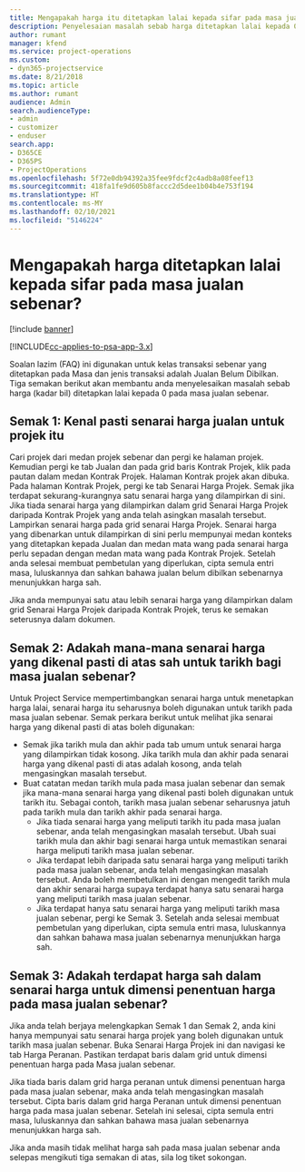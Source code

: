 ```yaml
---
title: Mengapakah harga itu ditetapkan lalai kepada sifar pada masa jualan sebenar?
description: Penyelesaian masalah sebab harga ditetapkan lalai kepada 0 pada masa jualan sebenar.
author: rumant
manager: kfend
ms.service: project-operations
ms.custom:
- dyn365-projectservice
ms.date: 8/21/2018
ms.topic: article
ms.author: rumant
audience: Admin
search.audienceType:
- admin
- customizer
- enduser
search.app:
- D365CE
- D365PS
- ProjectOperations
ms.openlocfilehash: 5f72e0db94392a35fee9fdcf2c4adb8a08feef13
ms.sourcegitcommit: 418fa1fe9d605b8faccc2d5dee1b04b4e753f194
ms.translationtype: HT
ms.contentlocale: ms-MY
ms.lasthandoff: 02/10/2021
ms.locfileid: "5146224"
---
```

# <a name="why-is-price-defaulting-to-zero-on-time-sales-actuals"></a>Mengapakah harga ditetapkan lalai kepada sifar pada masa jualan sebenar?

[!include [banner](../includes/psa-now-project-operations.md)]

[!INCLUDE[cc-applies-to-psa-app-3.x](../includes/cc-applies-to-psa-app-3x.md)]

Soalan lazim (FAQ) ini digunakan untuk kelas transaksi sebenar yang ditetapkan pada Masa dan jenis transaksi adalah Jualan Belum Dibilkan. Tiga semakan berikut akan membantu anda menyelesaikan masalah sebab harga (kadar bil) ditetapkan lalai kepada 0 pada masa jualan sebenar.

## <a name="check-1-identify-the-sales-price-list-for-the-project"></a>Semak 1: Kenal pasti senarai harga jualan untuk projek itu

Cari projek dari medan projek sebenar dan pergi ke halaman projek. Kemudian pergi ke tab Jualan dan pada grid baris Kontrak Projek, klik pada pautan dalam medan Kontrak Projek. Halaman Kontrak projek akan dibuka. Pada halaman Kontrak Projek, pergi ke tab Senarai Harga Projek. Semak jika terdapat sekurang-kurangnya satu senarai harga yang dilampirkan di sini. Jika tiada senarai harga yang dilampirkan dalam grid Senarai Harga Projek daripada Kontrak Projek yang anda telah asingkan masalah tersebut. Lampirkan senarai harga pada grid senarai Harga Projek. Senarai harga yang dibenarkan untuk dilampirkan di sini perlu mempunyai medan konteks yang ditetapkan kepada Jualan dan medan mata wang pada senarai harga perlu sepadan dengan medan mata wang pada Kontrak Projek. Setelah anda selesai membuat pembetulan yang diperlukan, cipta semula entri masa, luluskannya dan sahkan bahawa jualan belum dibilkan sebenarnya menunjukkan harga sah. 

Jika anda mempunyai satu atau lebih senarai harga yang dilampirkan dalam grid Senarai Harga Projek daripada Kontrak Projek, terus ke semakan seterusnya dalam dokumen.

## <a name="check-2-are-any-of-the-price-lists-identified-above-valid-for-the-specific-date-of-the-time-sales-actual"></a>Semak 2: Adakah mana-mana senarai harga yang dikenal pasti di atas sah untuk tarikh bagi masa jualan sebenar?

Untuk Project Service mempertimbangkan senarai harga untuk menetapkan harga lalai, senarai harga itu seharusnya boleh digunakan untuk tarikh pada masa jualan sebenar. Semak perkara berikut untuk melihat jika senarai harga yang dikenal pasti di atas boleh digunakan:
- Semak jika tarikh mula dan akhir pada tab umum untuk senarai harga yang dilampirkan tidak kosong. Jika tarikh mula dan akhir pada senarai harga yang dikenal pasti di atas adalah kosong, anda telah mengasingkan masalah tersebut. 
- Buat catatan medan tarikh mula pada masa jualan sebenar dan semak jika mana-mana senarai harga yang dikenal pasti boleh digunakan untuk tarikh itu. Sebagai contoh, tarikh masa jualan sebenar seharusnya jatuh pada tarikh mula dan tarikh akhir pada senarai harga. 
    - Jika tiada senarai harga yang meliputi tarikh itu pada masa jualan sebenar, anda telah mengasingkan masalah tersebut. Ubah suai tarikh mula dan akhir bagi senarai harga untuk memastikan senarai harga meliputi tarikh masa jualan sebenar. 
    - Jika terdapat lebih daripada satu senarai harga yang meliputi tarikh pada masa jualan sebenar, anda telah mengasingkan masalah tersebut. Anda boleh membetulkan ini dengan mengedit tarikh mula dan akhir senarai harga supaya terdapat hanya satu senarai harga yang meliputi tarikh masa jualan sebenar. 
    - Jika terdapat hanya satu senarai harga yang meliputi tarikh masa jualan sebenar, pergi ke Semak 3.
Setelah anda selesai membuat pembetulan yang diperlukan, cipta semula entri masa, luluskannya dan sahkan bahawa masa jualan sebenarnya menunjukkan harga sah.

## <a name="check-3-is-there-a-price-in-the-price-list-for-the-pricing-dimensions-on-the-time-sales-actual"></a>Semak 3: Adakah terdapat harga sah dalam senarai harga untuk dimensi penentuan harga pada masa jualan sebenar?

Jika anda telah berjaya melengkapkan Semak 1 dan Semak 2, anda kini hanya mempunyai satu senarai harga projek yang boleh digunakan untuk tarikh masa jualan sebenar. Buka Senarai Harga Projek ini dan navigasi ke tab Harga Peranan. Pastikan terdapat baris dalam grid untuk dimensi penentuan harga pada Masa jualan sebenar.

Jika tiada baris dalam grid harga peranan untuk dimensi penentuan harga pada masa jualan sebenar, maka anda telah mengasingkan masalah tersebut. Cipta baris dalam grid harga Peranan untuk dimensi penentuan harga pada masa jualan sebenar. Setelah ini selesai, cipta semula entri masa, luluskannya dan sahkan bahawa masa jualan sebenarnya menunjukkan harga sah.

Jika anda masih tidak melihat harga sah pada masa jualan sebenar anda selepas mengikuti tiga semakan di atas, sila log tiket sokongan. 

